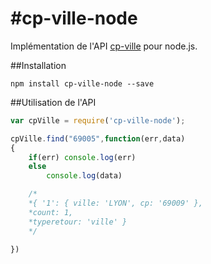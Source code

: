 #cp-ville-node
=============

Implémentation de l'API [cp-ville](http://cp-ville.com) pour node.js.

##Installation
```
npm install cp-ville-node --save
```

##Utilisation de l'API

```javascript
var cpVille = require('cp-ville-node');

cpVille.find("69005",function(err,data)
{
	if(err) console.log(err)
	else
		console.log(data)

	/*
	*{ '1': { ville: 'LYON', cp: '69009' },
	*count: 1,
	*typeretour: 'ville' }
	*/

})
```